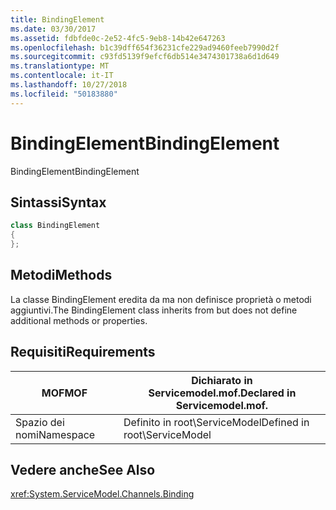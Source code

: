```yaml
---
title: BindingElement
ms.date: 03/30/2017
ms.assetid: fdbfde0c-2e52-4fc5-9eb8-14b42e647263
ms.openlocfilehash: b1c39dff654f36231cfe229ad9460feeb7990d2f
ms.sourcegitcommit: c93fd5139f9efcf6db514e3474301738a6d1d649
ms.translationtype: MT
ms.contentlocale: it-IT
ms.lasthandoff: 10/27/2018
ms.locfileid: "50183880"
---
```

# <a name="bindingelement"></a><span data-ttu-id="b8b99-102">BindingElement</span><span class="sxs-lookup"><span data-stu-id="b8b99-102">BindingElement</span></span>
<span data-ttu-id="b8b99-103">BindingElement</span><span class="sxs-lookup"><span data-stu-id="b8b99-103">BindingElement</span></span>  
  
## <a name="syntax"></a><span data-ttu-id="b8b99-104">Sintassi</span><span class="sxs-lookup"><span data-stu-id="b8b99-104">Syntax</span></span>  
  
```csharp  
class BindingElement  
{  
};  
```  
  
## <a name="methods"></a><span data-ttu-id="b8b99-105">Metodi</span><span class="sxs-lookup"><span data-stu-id="b8b99-105">Methods</span></span>  
 <span data-ttu-id="b8b99-106">La classe BindingElement eredita da ma non definisce proprietà o metodi aggiuntivi.</span><span class="sxs-lookup"><span data-stu-id="b8b99-106">The BindingElement class inherits from but does not define additional methods or properties.</span></span>  
  
## <a name="requirements"></a><span data-ttu-id="b8b99-107">Requisiti</span><span class="sxs-lookup"><span data-stu-id="b8b99-107">Requirements</span></span>  
  
|<span data-ttu-id="b8b99-108">MOF</span><span class="sxs-lookup"><span data-stu-id="b8b99-108">MOF</span></span>|<span data-ttu-id="b8b99-109">Dichiarato in Servicemodel.mof.</span><span class="sxs-lookup"><span data-stu-id="b8b99-109">Declared in Servicemodel.mof.</span></span>|  
|---------|-----------------------------------|  
|<span data-ttu-id="b8b99-110">Spazio dei nomi</span><span class="sxs-lookup"><span data-stu-id="b8b99-110">Namespace</span></span>|<span data-ttu-id="b8b99-111">Definito in root\ServiceModel</span><span class="sxs-lookup"><span data-stu-id="b8b99-111">Defined in root\ServiceModel</span></span>|  
  
## <a name="see-also"></a><span data-ttu-id="b8b99-112">Vedere anche</span><span class="sxs-lookup"><span data-stu-id="b8b99-112">See Also</span></span>  
 <xref:System.ServiceModel.Channels.Binding>

